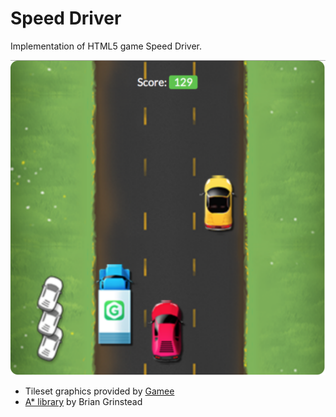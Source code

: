 # Speed Driver

Implementation of HTML5 game Speed Driver.

![screen](img/screen.png)

* Tileset graphics provided by [Gamee](https://www.gameeapp.com)
* [A* library](https://github.com/bgrins/javascript-astar) by Brian Grinstead
